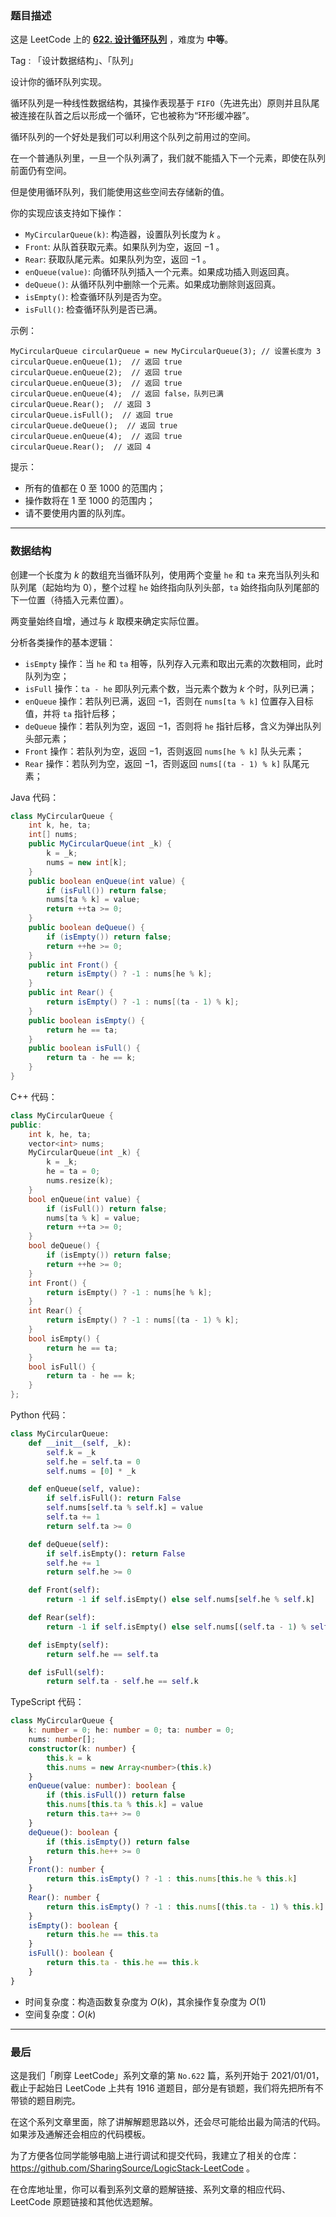 ### 题目描述

这是 LeetCode 上的 **[622. 设计循环队列](https://leetcode.cn/problems/design-circular-queue/solution/by-ac_oier-y11p/)** ，难度为 **中等**。

Tag : 「设计数据结构」、「队列」



设计你的循环队列实现。 

循环队列是一种线性数据结构，其操作表现基于 `FIFO`（先进先出）原则并且队尾被连接在队首之后以形成一个循环，它也被称为“环形缓冲器”。

循环队列的一个好处是我们可以利用这个队列之前用过的空间。

在一个普通队列里，一旦一个队列满了，我们就不能插入下一个元素，即使在队列前面仍有空间。

但是使用循环队列，我们能使用这些空间去存储新的值。

你的实现应该支持如下操作：

* `MyCircularQueue(k)`: 构造器，设置队列长度为 $k$ 。
* `Front`: 从队首获取元素。如果队列为空，返回 $-1$ 。
* `Rear`: 获取队尾元素。如果队列为空，返回 $-1$ 。
* `enQueue(value)`: 向循环队列插入一个元素。如果成功插入则返回真。
* `deQueue()`: 从循环队列中删除一个元素。如果成功删除则返回真。
* `isEmpty()`: 检查循环队列是否为空。
* `isFull()`: 检查循环队列是否已满。

示例：
```
MyCircularQueue circularQueue = new MyCircularQueue(3); // 设置长度为 3
circularQueue.enQueue(1);  // 返回 true
circularQueue.enQueue(2);  // 返回 true
circularQueue.enQueue(3);  // 返回 true
circularQueue.enQueue(4);  // 返回 false，队列已满
circularQueue.Rear();  // 返回 3
circularQueue.isFull();  // 返回 true
circularQueue.deQueue();  // 返回 true
circularQueue.enQueue(4);  // 返回 true
circularQueue.Rear();  // 返回 4
```

提示：
* 所有的值都在 $0$ 至 $1000$ 的范围内；
* 操作数将在 $1$ 至 $1000$ 的范围内；
* 请不要使用内置的队列库。

---

### 数据结构

创建一个长度为 $k$ 的数组充当循环队列，使用两个变量 `he` 和 `ta` 来充当队列头和队列尾（起始均为 $0$），整个过程 `he` 始终指向队列头部，`ta` 始终指向队列尾部的下一位置（待插入元素位置）。

两变量始终自增，通过与 $k$ 取模来确定实际位置。

分析各类操作的基本逻辑：
* `isEmpty` 操作：当 `he` 和 `ta` 相等，队列存入元素和取出元素的次数相同，此时队列为空；
* `isFull` 操作：`ta - he` 即队列元素个数，当元素个数为 $k$ 个时，队列已满；
* `enQueue` 操作：若队列已满，返回 $-1$，否则在 `nums[ta % k]` 位置存入目标值，并将 `ta` 指针后移；
* `deQueue` 操作：若队列为空，返回 $-1$，否则将 `he` 指针后移，含义为弹出队列头部元素；
* `Front` 操作：若队列为空，返回 $-1$，否则返回 `nums[he % k]` 队头元素；
* `Rear` 操作：若队列为空，返回 $-1$，否则返回 `nums[(ta - 1) % k]` 队尾元素；

Java 代码：
```Java
class MyCircularQueue {
    int k, he, ta;
    int[] nums;
    public MyCircularQueue(int _k) {
        k = _k;
        nums = new int[k];
    }
    public boolean enQueue(int value) {
        if (isFull()) return false;
        nums[ta % k] = value;
        return ++ta >= 0;
    }
    public boolean deQueue() {
        if (isEmpty()) return false;
        return ++he >= 0;
    }
    public int Front() {
        return isEmpty() ? -1 : nums[he % k];
    }
    public int Rear() {
        return isEmpty() ? -1 : nums[(ta - 1) % k];
    }
    public boolean isEmpty() {
        return he == ta;
    }
    public boolean isFull() {
        return ta - he == k;
    }
}
```
C++ 代码：
```C++
class MyCircularQueue {
public:
    int k, he, ta;
    vector<int> nums;
    MyCircularQueue(int _k) {
        k = _k;
        he = ta = 0;
        nums.resize(k);
    }
    bool enQueue(int value) {
        if (isFull()) return false;
        nums[ta % k] = value;
        return ++ta >= 0;
    }
    bool deQueue() {
        if (isEmpty()) return false;
        return ++he >= 0;
    }
    int Front() {
        return isEmpty() ? -1 : nums[he % k];
    }
    int Rear() {
        return isEmpty() ? -1 : nums[(ta - 1) % k];
    }
    bool isEmpty() {
        return he == ta;
    }
    bool isFull() {
        return ta - he == k;
    }
};
```
Python 代码：
```Python
class MyCircularQueue:
    def __init__(self, _k):
        self.k = _k
        self.he = self.ta = 0
        self.nums = [0] * _k

    def enQueue(self, value):
        if self.isFull(): return False
        self.nums[self.ta % self.k] = value
        self.ta += 1
        return self.ta >= 0

    def deQueue(self):
        if self.isEmpty(): return False
        self.he += 1
        return self.he >= 0

    def Front(self):
        return -1 if self.isEmpty() else self.nums[self.he % self.k]

    def Rear(self):
        return -1 if self.isEmpty() else self.nums[(self.ta - 1) % self.k]

    def isEmpty(self):
        return self.he == self.ta

    def isFull(self):
        return self.ta - self.he == self.k
```
TypeScript 代码：
```TypeScript
class MyCircularQueue {
    k: number = 0; he: number = 0; ta: number = 0;
    nums: number[];
    constructor(k: number) {
        this.k = k
        this.nums = new Array<number>(this.k)
    }
    enQueue(value: number): boolean {
        if (this.isFull()) return false
        this.nums[this.ta % this.k] = value
        return this.ta++ >= 0
    }
    deQueue(): boolean {
        if (this.isEmpty()) return false
        return this.he++ >= 0
    }
    Front(): number {
        return this.isEmpty() ? -1 : this.nums[this.he % this.k]
    }
    Rear(): number {
        return this.isEmpty() ? -1 : this.nums[(this.ta - 1) % this.k]
    }
    isEmpty(): boolean {
        return this.he == this.ta
    }
    isFull(): boolean {
        return this.ta - this.he == this.k
    }
}
```
* 时间复杂度：构造函数复杂度为 $O(k)$，其余操作复杂度为 $O(1)$
* 空间复杂度：$O(k)$

---

### 最后

这是我们「刷穿 LeetCode」系列文章的第 `No.622` 篇，系列开始于 2021/01/01，截止于起始日 LeetCode 上共有 1916 道题目，部分是有锁题，我们将先把所有不带锁的题目刷完。

在这个系列文章里面，除了讲解解题思路以外，还会尽可能给出最为简洁的代码。如果涉及通解还会相应的代码模板。

为了方便各位同学能够电脑上进行调试和提交代码，我建立了相关的仓库：https://github.com/SharingSource/LogicStack-LeetCode 。

在仓库地址里，你可以看到系列文章的题解链接、系列文章的相应代码、LeetCode 原题链接和其他优选题解。

